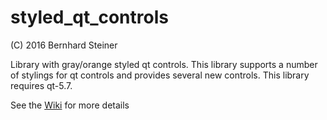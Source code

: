 # styled_qt_controls

(C) 2016 Bernhard Steiner

Library with gray/orange styled qt controls. This library supports a number of stylings for qt controls and provides several new controls. This library requires qt-5.7.

See the [Wiki](https://github.com/b-steiner/styled_qt_controls/wiki) for more details
